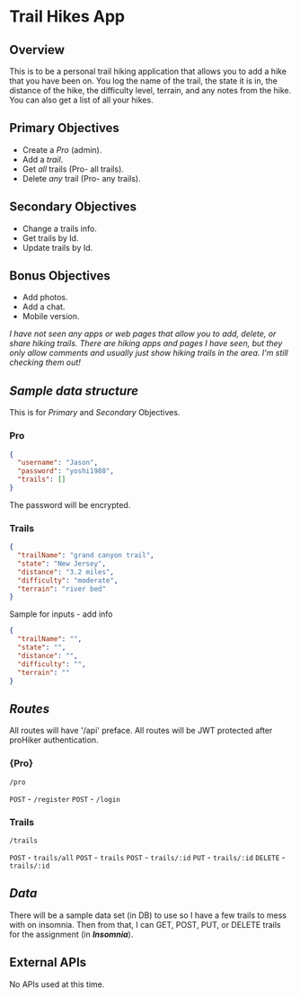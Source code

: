 # **Trail Hikes App**

## Overview

This is to be a personal trail hiking application that allows you to add a hike that you have been on. You log the name of the trail, the state it is in, the distance of the hike, the difficulty level, terrain, and any notes from the hike. You can also get a list of all your hikes.

## Primary Objectives

- Create a _Pro_ (admin).
- Add a _trail_.
- Get _all_ trails (Pro- all trails).
- Delete _any_ trail (Pro- any trails).

## Secondary Objectives

- Change a trails info.
- Get trails by Id.
- Update trails by Id.

## Bonus Objectives

- Add photos.
- Add a chat.
- Mobile version.

_I have not seen any apps or web pages that allow you to add, delete, or share hiking trails. There are hiking apps and pages I have seen, but they only allow comments and usually just show hiking trails in the area. I'm still checking them out!_

## _Sample data structure_

This is for _Primary_ and _Secondary_ Objectives.

### Pro

```json
{
  "username": "Jason",
  "password": "yoshi1988",
  "trails": []
}
```

The password will be encrypted.

### Trails

```json
{
  "trailName": "grand canyon trail",
  "state": "New Jersey",
  "distance": "3.2 miles",
  "difficulty": "moderate",
  "terrain": "river bed"
}
```

Sample for inputs - add info

```json
{
  "trailName": "",
  "state": "",
  "distance": "",
  "difficulty": "",
  "terrain": ""
}
```

## _Routes_

All routes will have '/api' preface.
All routes will be JWT protected after proHiker authentication.

### {Pro}

`/pro`

`POST` - `/register`
`POST` - `/login`

### Trails

`/trails`

`POST` - `trails/all`
`POST` - `trails`
`POST` - `trails/:id`
`PUT` - `trails/:id`
`DELETE` - `trails/:id`

## _Data_

There will be a sample data set (in DB) to use so I have a few trails to mess with on insomnia. Then from that, I can GET, POST, PUT, or DELETE trails for the assignment (in **_Insomnia_**).

## External APIs

No APIs used at this time.
